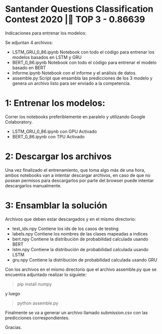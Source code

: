 # Santander Questions Classification Contest 2020 |🏅 TOP 3 - 0.86639

Indicaciones para entrenar los modelos:

Se adjuntan 4 archivos:
* LSTM_GRU_0_86.ipynb Notebook con todo el código para entrenar los modelos basados en LSTM y GRU
* BERT_0_86.ipynb Notebook con todo el código para entrenar el modelo basado en BERT
* Informe.ipynb Notebook con el informe y el análisis de datos.
* assemble.py Script que ensambla las predicciones de los 3 modelo y genera un archivo listo para ser enviado a la competencia.

# 1: Entrenar los modelos:

Correr los notebooks preferiblemente en paralelo y utilizando Google Colaboratory.
  * LSTM_GRU_0_86.ipynb con GPU Activado
  * BERT_0_86.ipynb con TPU Activado

# 2: Descargar los archivos
Una vez finalizado el entrenamiento, que toma algo más de una hora, ambos notebooks van a intentar
descargar archivos, en caso de que no posean permisos para descargarlos por parte del browser puede
intentar descargarlos manualmente.

# 3: Ensamblar la solución
Archivos que deben estar descargados y en el mismo directorio:
* test_ids.npy Contiene los ids de los casos de testing
* labels.npy Contiene los nombres de las clases mapeadas a indices
* bert.npy Contiene la distribución de probabilidad calculada usando BERT
* lstm.npy Contiene la distribución de probabilidad calculada usando LSTM
* gru.npy Contiene la distribución de probabilidad calculada usando GRU

Con los archivos en el mismo directorio que el archivo assemble.py que se encuentra
adjuntado realizar lo siguiete:

> pip install numpy

y luego 
> python assemble.py

Finalmente se va a generar un archivo llamado submission.csv con las predicciones correspondientes.


Gracias.
